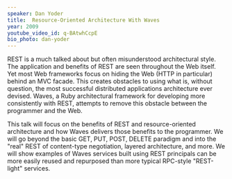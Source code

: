 ```yaml
---
speaker: Dan Yoder
title:  Resource-Oriented Architecture With Waves
year: 2009
youtube_video_id: q-BAtwhCcpE
bio_photo: dan-yoder
---
```

REST is a much talked about but often misunderstood architectural style. The application and benefits of REST are seen throughout the Web itself. Yet most Web frameworks focus on hiding the Web (HTTP in particular) behind an MVC facade. This creates obstacles to using what is, without question, the most successful distributed applications architecture ever devised. Waves, a Ruby architectural framework for developing more consistently with REST, attempts to remove this obstacle between the programmer and the Web.

This talk will focus on the benefits of REST and resource-oriented architecture and how Waves delivers those benefits to the programmer. We will go beyond the basic GET, PUT, POST, DELETE paradigm and into the "real" REST of content-type negotiation, layered architecture, and more. We will show examples of Waves services built using REST principals can be more easily reused and repurposed than more typical RPC-style "REST-light" services.

